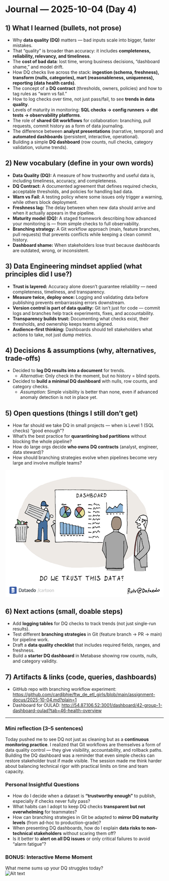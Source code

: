 # Journal — 2025-10-04 (Day 4)

## 1) What I learned (bullets, not prose)
- Why **data quality (DQ)** matters — bad inputs scale into bigger, faster mistakes.  
- That “quality” is broader than accuracy: it includes **completeness, reliability, relevancy, and timeliness**.  
- The **cost of bad data**: lost time, wrong business decisions, “dashboard shame,” and model drift.  
- How DQ checks live across the stack: **ingestion (schema, freshness), transform (nulls, categories), mart (reasonableness, uniqueness), reporting (data health cards)**.  
- The concept of a **DQ contract** (thresholds, owners, policies) and how to tag rules as “warn vs fail.”  
- How to log checks over time, not just pass/fail, to see **trends in data quality**.  
- Levels of maturity in monitoring: **SQL checks → config runners → dbt tests → observability platforms**.  
- The role of **shared Git workflows** for collaboration: branching, pull requests, commit history as a form of data journaling.  
- The difference between **analyst presentations** (narrative, temporal) and **automated dashboards** (persistent, interactive, operational).  
- Building a simple **DQ dashboard** (row counts, null checks, category validation, volume trends).  

## 2) New vocabulary (define in your own words)
- **Data Quality (DQ):** A measure of how trustworthy and useful data is, including timeliness, accuracy, and completeness.  
- **DQ Contract:** A documented agreement that defines required checks, acceptable thresholds, and policies for handling bad data.  
- **Warn vs Fail:** A testing policy where some issues only trigger a warning, while others block deployment.  
- **Freshness lag:** The delay between when new data should arrive and when it actually appears in the pipeline.  
- **Maturity model (DQ):** A staged framework describing how advanced your monitoring is — from simple checks to full observability.  
- **Branching strategy:** A Git workflow approach (main, feature branches, pull requests) that prevents conflicts while keeping a clean commit history.  
- **Dashboard shame:** When stakeholders lose trust because dashboards are outdated, wrong, or inconsistent.  

## 3) Data Engineering mindset applied (what principles did I use?)
- **Trust is layered:** Accuracy alone doesn’t guarantee reliability — need completeness, timeliness, and transparency.  
- **Measure twice, deploy once:** Logging and validating data before publishing prevents embarrassing errors downstream.  
- **Version control is part of data quality:** Git isn’t just for code — commit logs and branches help track experiments, fixes, and accountability.  
- **Transparency builds trust:** Documenting what checks exist, their thresholds, and ownership keeps teams aligned.  
- **Audience-first thinking:** Dashboards should tell stakeholders what actions to take, not just dump metrics.  

## 4) Decisions & assumptions (why, alternatives, trade-offs)
- Decided to **log DQ results into a document** for trends.  
  - *Alternative:* Only check in the moment, but no history = blind spots.  
- Decided to **build a minimal DQ dashboard** with nulls, row counts, and category checks.  
  - *Assumption:* Simple visibility is better than none, even if advanced anomaly detection is not in place yet.
    
## 5) Open questions (things I still don’t get)
- How far should we take DQ in small projects — when is Level 1 (SQL checks) “good enough”?  
- What’s the best practice for **quarantining bad partitions** without blocking the whole pipeline?  
- How do large orgs decide **who owns DQ contracts** (analyst, engineer, data steward)?  
- How should branching strategies evolve when pipelines become very large and involve multiple teams?

![Alt text](../assets/data-quality.png "Data Quality")

## 6) Next actions (small, doable steps)
- Add **logging tables** for DQ checks to track trends (not just single-run results).  
- Test different **branching strategies** in Git (feature branch → PR → main) for pipeline work.  
- Draft a **data quality checklist** that includes required fields, ranges, and freshness.  
- Build a **starter DQ dashboard** in Metabase showing row counts, nulls, and category validity.  

## 7) Artifacts & links (code, queries, dashboards)
- GitHub repo with branching workflow experiment: https://github.com/cardibhie/ftw_de_etl_girls/blob/main/assignment-docus/2025-10-04.md?plain=1
- Dashboard for OULAD: http://54.87.106.52:3001/dashboard/42-group-1-dashboard-oulad?tab=46-health-overview

---

### Mini reflection (3–5 sentences)
Today pushed me to see DQ not just as cleaning but as a **continuous monitoring practice**. I realized that Git workflows are themselves a form of data quality control — they give visibility, accountability, and rollback paths. Building the DQ dashboard was a reminder that even simple checks can restore stakeholder trust if made visible. The session made me think harder about balancing technical rigor with practical limits on time and team capacity.  

### Personal Insightful Questions
- How do I decide when a dataset is **“trustworthy enough”** to publish, especially if checks never fully pass?  
- What habits can I adopt to keep DQ checks **transparent but not overwhelming** for teammates?  
- How can branching strategies in Git be adapted to **mirror DQ maturity levels** (from ad-hoc to production-grade)?  
- When presenting DQ dashboards, how do I explain **data risks to non-technical stakeholders** without scaring them off?  
- Is it better to **alert on all DQ issues** or only critical failures to avoid “alarm fatigue”?  

### BONUS: Interactive Meme Moment
What meme sums up your DQ struggles today?  
![Alt text](../assets/spongebob-clean.gif "spongebob clean")

